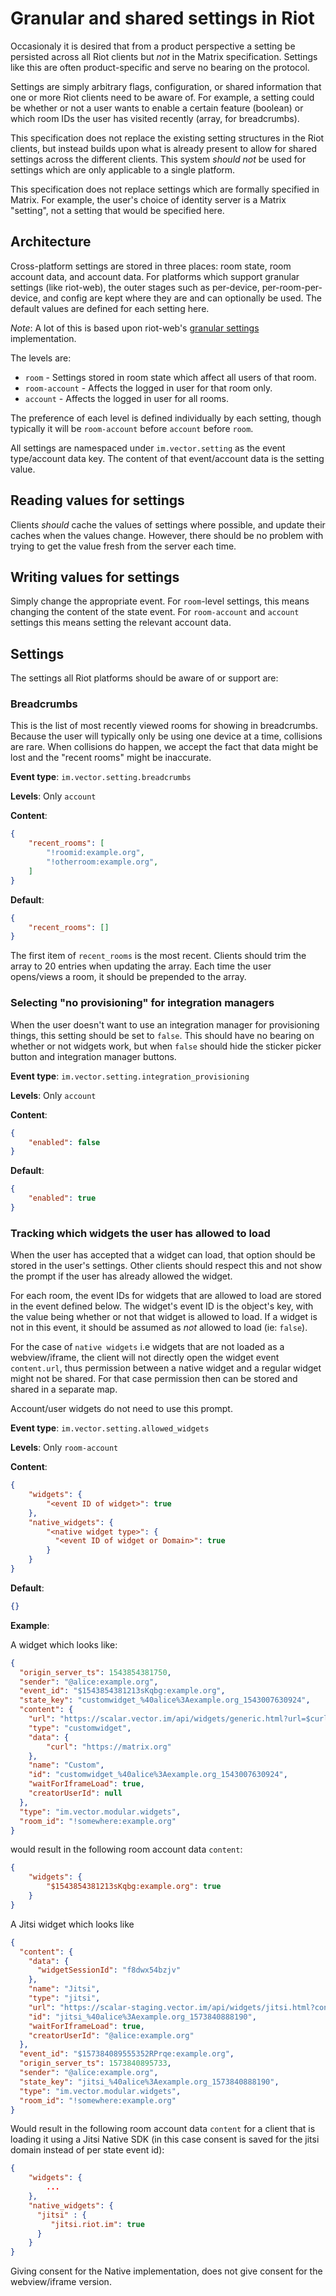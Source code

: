 # Granular and shared settings in Riot

Occasionaly it is desired that from a product perspective a setting be persisted
across all Riot clients but *not* in the Matrix specification. Settings like this
are often product-specific and serve no bearing on the protocol.

Settings are simply arbitrary flags, configuration, or shared information that one
or more Riot clients need to be aware of. For example, a setting could be whether
or not a user wants to enable a certain feature (boolean) or which room IDs the user
has visited recently (array, for breadcrumbs).

This specification does not replace the existing setting structures in the Riot
clients, but instead builds upon what is already present to allow for shared settings
across the different clients. This system *should not* be used for settings which
are only applicable to a single platform.

This specification does not replace settings which are formally specified in Matrix.
For example, the user's choice of identity server is a Matrix "setting", not a setting
that would be specified here.

## Architecture

Cross-platform settings are stored in three places: room state, room account data, and
account data. For platforms which support granular settings (like riot-web), the outer
stages such as per-device, per-room-per-device, and config are kept where they are and
can optionally be used. The default values are defined for each setting here.

*Note*: A lot of this is based upon riot-web's [granular settings](https://github.com/matrix-org/matrix-react-sdk/blob/develop/docs/settings.md)
implementation.

The levels are:
* `room` - Settings stored in room state which affect all users of that room.
* `room-account` - Affects the logged in user for that room only.
* `account` - Affects the logged in user for all rooms.

The preference of each level is defined individually by each setting, though typically
it will be `room-account` before `account` before `room`.

All settings are namespaced under `im.vector.setting` as the event type/account data key.
The content of that event/account data is the setting value.

## Reading values for settings

Clients *should* cache the values of settings where possible, and update their caches when
the values change. However, there should be no problem with trying to get the value fresh
from the server each time.

## Writing values for settings

Simply change the appropriate event. For `room`-level settings, this means changing the
content of the state event. For `room-account` and `account` settings this means setting
the relevant account data.

## Settings

The settings all Riot platforms should be aware of or support are:

### Breadcrumbs

This is the list of most recently viewed rooms for showing in breadcrumbs. Because the user
will typically only be using one device at a time, collisions are rare. When collisions do
happen, we accept the fact that data might be lost and the "recent rooms" might be inaccurate.

**Event type**: `im.vector.setting.breadcrumbs`

**Levels**: Only `account`

**Content**:
```json
{
    "recent_rooms": [
        "!roomid:example.org",
        "!otherroom:example.org",
    ]
}
```

**Default**:
```json
{
    "recent_rooms": []
}
```

The first item of `recent_rooms` is the most recent. Clients should trim the array to 20 entries
when updating the array. Each time the user opens/views a room, it should be prepended to the
array.

### Selecting "no provisioning" for integration managers

When the user doesn't want to use an integration manager for provisioning things, this setting
should be set to `false`. This should have no bearing on whether or not widgets work, but when
`false` should hide the sticker picker button and integration manager buttons.

**Event type**: `im.vector.setting.integration_provisioning`

**Levels**: Only `account`

**Content**:
```json
{
    "enabled": false
}
```

**Default**:
```json
{
    "enabled": true
}
```

### Tracking which widgets the user has allowed to load

When the user has accepted that a widget can load, that option should be stored in the user's
settings. Other clients should respect this and not show the prompt if the user has already
allowed the widget.

For each room, the event IDs for widgets that are allowed to load are stored in the event defined
below. The widget's event ID is the object's key, with the value being whether or not that widget
is allowed to load. If a widget is not in this event, it should be assumed as *not* allowed to
load (ie: `false`).

For the case of `native widgets` i.e widgets that are not loaded as a webview/iframe, the client will not directly open the widget event `content.url`, thus permission between a native widget and a regular widget might not be shared.
For that case permission then can be stored and shared in a separate map.

Account/user widgets do not need to use this prompt.

**Event type**: `im.vector.setting.allowed_widgets`

**Levels**: Only `room-account`

**Content**:
```json
{
    "widgets": {
        "<event ID of widget>": true
    },
    "native_widgets": {
        "<native widget type>": {
          "<event ID of widget or Domain>": true
        }
    }
}
```

**Default**:
```json
{}
```

**Example**:

A widget which looks like:
```json
{
  "origin_server_ts": 1543854381750,
  "sender": "@alice:example.org",
  "event_id": "$1543854381213sKqbg:example.org",
  "state_key": "customwidget_%40alice%3Aexample.org_1543007630924",
  "content": {
    "url": "https://scalar.vector.im/api/widgets/generic.html?url=$curl&room_id=$matrix_room_id",
    "type": "customwidget",
    "data": {
        "curl": "https://matrix.org"
    },
    "name": "Custom",
    "id": "customwidget_%40alice%3Aexample.org_1543007630924",
    "waitForIframeLoad": true,
    "creatorUserId": null
  },
  "type": "im.vector.modular.widgets",
  "room_id": "!somewhere:example.org"
}
```

would result in the following room account data `content`:
```json
{
    "widgets": {
        "$1543854381213sKqbg:example.org": true
    }
}
```



A Jitsi  widget which looks like

```json
{
  "content": {
    "data": {
      "widgetSessionId": "f8dwx54bzjv"
    },
    "name": "Jitsi",
    "type": "jitsi",
    "url": "https://scalar-staging.vector.im/api/widgets/jitsi.html?confId=ybTPiERTEDGFeUexampleorgf8dwx54bzjv&isAudioConf=false&displayName=alice&avatarUrl=xxx&email=xxx",
    "id": "jitsi_%40alice%3Aexample.org_1573840888190",
    "waitForIframeLoad": true,
    "creatorUserId": "@alice:example.org"
  },
  "event_id": "$157384089555352RPrqe:example.org",
  "origin_server_ts": 1573840895733,
  "sender": "@alice:example.org",
  "state_key": "jitsi_%40alice%3Aexample.org_1573840888190",
  "type": "im.vector.modular.widgets",
  "room_id": "!somewhere:example.org"
}
```

Would result in the following room account data `content` for a client that is loading it using a Jitsi Native SDK (in this case consent is saved for the jitsi domain instead of per state event id):
```json
{
    "widgets": {
        ...
    },
    "native_widgets": {
      "jitsi" : {
         "jitsi.riot.im": true
      }
    }
}
```

Giving consent for the Native implementation, does not give consent for the webview/iframe version.